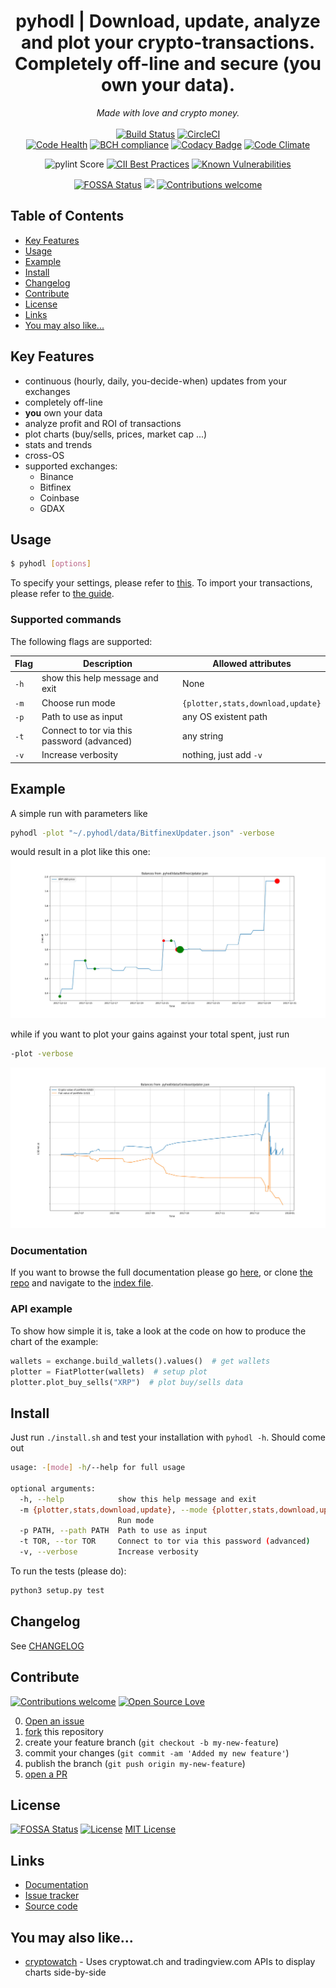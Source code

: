 <div align="center">
<h1>pyhodl | Download, update, analyze and plot your crypto-transactions. Completely off-line and secure (you own your data).</h1>
<em>Made with love and crypto money.</em></br></br>
</div>

<div align="center">
<a href="https://travis-ci.org/sirfoga/pyhodl"><img alt="Build Status" src="https://travis-ci.org/sirfoga/pyhodl.svg?branch=master"></a> <a href="https://circleci.com/gh/sirfoga/pyhodl"><img alt="CircleCI" src="https://circleci.com/gh/sirfoga/pyhodl.png"></a>
</div>

<div align="center">
<a href="https://landscape.io/github/sirfoga/pyhodl/master"><img alt="Code Health" src="https://landscape.io/github/sirfoga/pyhodl/master/landscape.svg?style=flat"></a> <a href="https://bettercodehub.com/"><img alt="BCH compliance" src="https://bettercodehub.com/edge/badge/sirfoga/pyhodl?branch=master"></a> <a href="https://www.codacy.com/app/sirfoga/pyhodl?utm_source=github.com&amp;amp;utm_medium=referral&amp;amp;utm_content=sirfoga/pyhodl&amp;amp;utm_campaign=Badge_Grade"><img alt="Codacy Badge" src="https://api.codacy.com/project/badge/Grade/1eff18395a134c9aa2d829fcb1f124bf"></a> <a href="https://codeclimate.com/github/sirfoga/pyhodl"><img alt="Code Climate" src="https://lima.codeclimate.com/github/sirfoga/pyhodl/badges/gpa.svg"></a>

<img alt="pylint Score" src="https://mperlet.de/pybadge/badges/9.88.svg"> <a href="https://bestpractices.coreinfrastructure.org/projects/1544"><img alt="CII Best Practices" src="https://bestpractices.coreinfrastructure.org/projects/1544/badge"></a> <a href="https://snyk.io/test/github/sirfoga/pyhodl"><img alt="Known Vulnerabilities" src="https://snyk.io/test/github/sirfoga/pyhodl/badge.svg"></a>

<a href="https://app.fossa.io/projects/git%2Bhttps%3A%2F%2Fgithub.com%2Fsirfoga%2Fpyhodl?ref=badge_shield"><img alt="FOSSA Status" src="https://app.fossa.io/api/projects/git%2Bhttps%3A%2F%2Fgithub.com%2Fsirfoga%2Fpyhodl.svg?type=shield"></a> <a href="https://opensource.org/licenses/MIT"><img src="https://img.shields.io/badge/License-MIT-blue.svg"></a> <a href="https://github.com/sirfoga/pyhodl/issues"><img alt="Contributions welcome" src="https://img.shields.io/badge/contributions-welcome-brightgreen.svg?style=flat"></a>
</div>


## Table of Contents

- [Key Features](#key-features)
- [Usage](#usage)
- [Example](#example)
- [Install](#install)
- [Changelog](#changelog)
- [Contribute](#contribute)
- [License](#license)
- [Links](#links)
- [You may also like...](#you-may-also-like)

## Key Features

* continuous (hourly, daily, you-decide-when) updates from your exchanges
* completely off-line
* **you** own your data
* analyze profit and ROI of transactions
* plot charts (buy/sells, prices, market cap ...)
* stats and trends
* cross-OS
* supported exchanges:
    - Binance
    - Bitfinex
    - Coinbase
    - GDAX
    
## Usage

```bash
$ pyhodl [options]
```
To specify your settings, please refer to [this](WRITE_CONFIGS.md).
To import your transactions, please refer to [the guide](IMPORT_DATA.md).

### Supported commands

The following flags are supported:

| Flag | Description | Allowed attributes |
| --- | --- | --- |
| `-h` | show this help message and exit | None |
| `-m` | Choose run mode | `{plotter,stats,download,update}` |
| `-p` | Path to use as input | any OS existent path |
| `-t` | Connect to tor via this password (advanced) | any string |
| `-v` | Increase verbosity | nothing, just add `-v` |


## Example
A simple run with parameters like
```bash
pyhodl -plot "~/.pyhodl/data/BitfinexUpdater.json" -verbose
```
would result in a plot like this one:
![Example bitfinex](extra/buy_sells.jpg)

while if you want to plot your gains against your total spent, just run
```bash
-plot -verbose
```
![Example bitfinex](extra/crypto_fiat_balance.jpg)


### Documentation
If you want to browse the full documentation please go [here](https://sirfoga.github.io/pyhodl/), or clone [the repo](https://github.com/sirfoga/pyhodl) and navigate to the [index file](docs/index.html).


### API example
To show how simple it is, take a look at the code on how to produce the chart of the example:

```python
wallets = exchange.build_wallets().values()  # get wallets
plotter = FiatPlotter(wallets)  # setup plot
plotter.plot_buy_sells("XRP")  # plot buy/sells data
```


## Install
Just run `./install.sh` and test your installation with `pyhodl -h`. Should come out
```bash
usage: -[mode] -h/--help for full usage

optional arguments:
  -h, --help            show this help message and exit
  -m {plotter,stats,download,update}, --mode {plotter,stats,download,update}
                        Run mode
  -p PATH, --path PATH  Path to use as input
  -t TOR, --tor TOR     Connect to tor via this password (advanced)
  -v, --verbose         Increase verbosity
```
To run the tests (please do):
```bash
python3 setup.py test
```

## Changelog
See [CHANGELOG](https://github.com/sirfoga/pyhodl/blob/master/CHANGELOG.md)

## Contribute

[![Contributions welcome](https://img.shields.io/badge/contributions-welcome-brightgreen.svg?style=flat)](https://github.com/sirfoga/pyhodl/issues) [![Open Source Love](https://badges.frapsoft.com/os/v1/open-source.svg?v=103)](http://unlicense.org/)

0. [Open an issue](https://github.com/sirfoga/pyhodl/issues/new)
0. [fork](https://github.com/sirfoga/pyhodl/fork) this repository
0. create your feature branch (`git checkout -b my-new-feature`)
0. commit your changes (`git commit -am 'Added my new feature'`)
0. publish the branch (`git push origin my-new-feature`)
0. [open a PR](https://github.com/sirfoga/pyhodl/compare)


## License

[![FOSSA Status](https://app.fossa.io/api/projects/git%2Bhttps%3A%2F%2Fgithub.com%2Fsirfoga%2Fpyhodl.svg?type=shield)](https://app.fossa.io/projects/git%2Bhttps%3A%2F%2Fgithub.com%2Fsirfoga%2Fpyhodl?ref=badge_shield) [![License](https://img.shields.io/badge/license-Unlicense-blue.svg)](http://unlicense.org/)
[MIT License](https://opensource.org/licenses/MIT)


## Links

* [Documentation](https://sirfoga.github.io/pyhodl)
* [Issue tracker](https://github.com/sirfoga/pyhodl/issues)
* [Source code](https://github.com/sirfoga/pyhodl)

## You may also like...

- [cryptowatch](https://sirfoga.github.io/cryptowatch/) - Uses cryptowat.ch and tradingview.com APIs to display charts side-by-side
